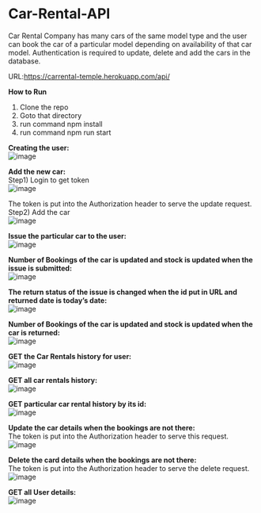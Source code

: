 # Car-Rental-API
Car Rental Company has many cars of the same model type and the user can book the car of a particular model depending on availability of that car model. Authentication is required to update, delete and add the cars in the database.

URL:https://carrental-temple.herokuapp.com/api/

**How to Run**<br/>
1. Clone the repo
2. Goto that directory
3. run command npm install
4. run command npm run start 

**Creating the user:**<br/>
![image](https://user-images.githubusercontent.com/40491064/80866934-0fc5ad00-8caf-11ea-9efd-9e9b798f3a1b.png)

**Add the new car:**<br/>
Step1) Login to get token<br/>
![image](https://user-images.githubusercontent.com/40491064/80867233-bc545e80-8cb0-11ea-8697-7fa45847364d.png)

The token is put into the Authorization header to serve the update request.<br/>
Step2) Add the car<br/>
![image](https://user-images.githubusercontent.com/40491064/80867243-dbeb8700-8cb0-11ea-8489-fa6f9c8e47dd.png)

**Issue the particular car to the user:**<br/>
![image](https://user-images.githubusercontent.com/40491064/80867270-063d4480-8cb1-11ea-8a6b-85ee62919277.png)
 
**Number of Bookings of the car is updated and stock is updated when the issue is submitted:**<br/>
![image](https://user-images.githubusercontent.com/40491064/80867283-16edba80-8cb1-11ea-8ea6-c8a83c3df3da.png)
 
**The return status of the issue is changed when the id put in URL and returned date is today’s date:**<br/>
![image](https://user-images.githubusercontent.com/40491064/80867309-34bb1f80-8cb1-11ea-9734-636737df441d.png)

**Number of Bookings of the car is updated and stock is updated when the car is returned:**<br/>
![image](https://user-images.githubusercontent.com/40491064/80867324-469cc280-8cb1-11ea-9ce3-54a3dec80b83.png)

**GET the Car Rentals history for user:**<br/>
![image](https://user-images.githubusercontent.com/40491064/80867331-51575780-8cb1-11ea-9468-8e66c6eff21c.png)

**GET all car rentals history:**<br/>
![image](https://user-images.githubusercontent.com/40491064/80867347-6338fa80-8cb1-11ea-9cd1-52ad6c2ed80d.png)

**GET particular car rental history by its id:**<br/>
![image](https://user-images.githubusercontent.com/40491064/80867352-68964500-8cb1-11ea-9ba2-7d9e9ae630d8.png)
 
**Update the car details when the bookings are not there:**<br/>
The token is put into the Authorization header to serve this request.<br/>
![image](https://user-images.githubusercontent.com/40491064/80867384-71871680-8cb1-11ea-96c0-6db1e3408aa4.png)

**Delete the card details when the bookings are not there:**<br/>
The token is put into the Authorization header to serve the delete request.<br/>
![image](https://user-images.githubusercontent.com/40491064/80867419-7f3c9c00-8cb1-11ea-88ee-aec3ec2f10b6.png)

**GET all User details:**<br/>
![image](https://user-images.githubusercontent.com/40491064/80867424-85cb1380-8cb1-11ea-9ab6-70523c55199b.png)
